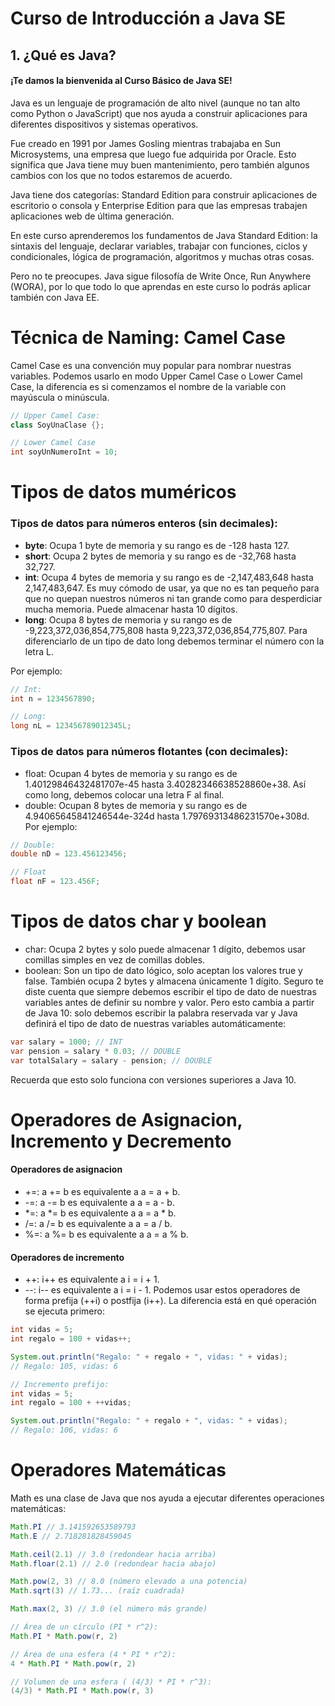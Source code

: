 # Curso de Introducción a Java SE
## 1. ¿Qué es Java?
#### ¡Te damos la bienvenida al Curso Básico de Java SE!

Java es un lenguaje de programación de alto nivel (aunque no tan alto como Python o JavaScript) que nos ayuda a construir aplicaciones para diferentes dispositivos y sistemas operativos.

Fue creado en 1991 por James Gosling mientras trabajaba en Sun Microsystems, una empresa que luego fue adquirida por Oracle. Esto significa que Java tiene muy buen mantenimiento, pero también algunos cambios con los que no todos estaremos de acuerdo.

Java tiene dos categorías: Standard Edition para construir aplicaciones de escritorio o consola y Enterprise Edition para que las empresas trabajen aplicaciones web de última generación.

En este curso aprenderemos los fundamentos de Java Standard Edition: la sintaxis del lenguaje, declarar variables, trabajar con funciones, ciclos y condicionales, lógica de programación, algoritmos y muchas otras cosas.

Pero no te preocupes. Java sigue filosofía de Write Once, Run Anywhere (WORA), por lo que todo lo que aprendas en este curso lo podrás aplicar también con Java EE.


# Técnica de Naming: Camel Case
Camel Case es una convención muy popular para nombrar nuestras variables. Podemos usarlo en modo Upper Camel Case o Lower Camel Case, la diferencia es si comenzamos el nombre de la variable con mayúscula o minúscula.

```java
// Upper Camel Case:
class SoyUnaClase {};

// Lower Camel Case
int soyUnNumeroInt = 10;
```
# Tipos de datos muméricos
### Tipos de datos para números enteros (sin decimales):
- **byte**: Ocupa 1 byte de memoria y su rango es de -128 hasta 127.
- **short**: Ocupa 2 bytes de memoria y su rango es de -32,768 hasta 32,727.
- **int**: Ocupa 4 bytes de memoria y su rango es de -2,147,483,648 hasta 2,147,483,647. Es muy cómodo de usar, ya que no es tan pequeño para que no quepan nuestros números ni tan grande como para desperdiciar mucha memoria. Puede almacenar hasta 10 dígitos.
- **long**: Ocupa 8 bytes de memoria y su rango es de -9,223,372,036,854,775,808 hasta 9,223,372,036,854,775,807. Para diferenciarlo de un tipo de dato long debemos terminar el número con la letra L.

Por ejemplo:
```java
// Int:
int n = 1234567890;

// Long:
long nL = 123456789012345L;
```

### Tipos de datos para números flotantes (con decimales):

- float: Ocupan 4 bytes de memoria y su rango es de 1.40129846432481707e-45 hasta 3.40282346638528860e+38. Así como long, debemos colocar una letra F al final.
- double: Ocupan 8 bytes de memoria y su rango es de 4.94065645841246544e-324d hasta 1.79769313486231570e+308d.
Por ejemplo:
```java
// Double:
double nD = 123.456123456;

// Float
float nF = 123.456F;
```
# Tipos de datos char y boolean
- char: Ocupa 2 bytes y solo puede almacenar 1 dígito, debemos usar comillas simples en vez de comillas dobles.
- boolean: Son un tipo de dato lógico, solo aceptan los valores true y false. También ocupa 2 bytes y almacena únicamente 1 dígito.
Seguro te diste cuenta que siempre debemos escribir el tipo de dato de nuestras variables antes de definir su nombre y valor. Pero esto cambia a partir de Java 10: solo debemos escribir la palabra reservada var y Java definirá el tipo de dato de nuestras variables automáticamente:

```java
var salary = 1000; // INT
var pension = salary * 0.03; // DOUBLE
var totalSalary = salary - pension; // DOUBLE
```
Recuerda que esto solo funciona con versiones superiores a Java 10.

# Operadores de Asignacion, Incremento y Decremento
#### Operadores de asignacion
- +=: a += b es equivalente a a = a + b.
- -=: a -= b es equivalente a a = a - b.
- *=: a *= b es equivalente a a = a * b.
- /=: a /= b es equivalente a a = a / b.
- %=: a %= b es equivalente a a = a % b.
#### Operadores de incremento
- ++: i++ es equivalente a i = i + 1.
- --: i-- es equivalente a i = i - 1.
Podemos usar estos operadores de forma prefija (++i) o postfija (i++). La diferencia está en qué operación se ejecuta primero:
```java
int vidas = 5;
int regalo = 100 + vidas++;

System.out.println("Regalo: " + regalo + ", vidas: " + vidas);
// Regalo: 105, vidas: 6

// Incremento prefijo:
int vidas = 5;
int regalo = 100 + ++vidas;

System.out.println("Regalo: " + regalo + ", vidas: " + vidas);
// Regalo: 106, vidas: 6
```

# Operadores Matemáticas
Math es una clase de Java que nos ayuda a ejecutar diferentes operaciones matemáticas:

```java
Math.PI // 3.141592653589793
Math.E // 2.718281828459045

Math.ceil(2.1) // 3.0 (redondear hacia arriba)
Math.floar(2.1) // 2.0 (redondear hacia abajo)

Math.pow(2, 3) // 8.0 (número elevado a una potencia)
Math.sqrt(3) // 1.73... (raíz cuadrada)

Math.max(2, 3) // 3.0 (el número más grande)

// Área de un círculo (PI * r^2):
Math.PI * Math.pow(r, 2)

// Área de una esfera (4 * PI * r^2):
4 * Math.PI * Math.pow(r, 2)

// Volumen de una esfera ( (4/3) * PI * r^3):
(4/3) * Math.PI * Math.pow(r, 3)
```